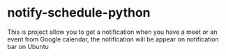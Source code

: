 # notify-schedule-python
This is project allow you to get a notification when you have a meet or an event from Google calendar, the notification will be appear on notification bar  on Ubuntu
